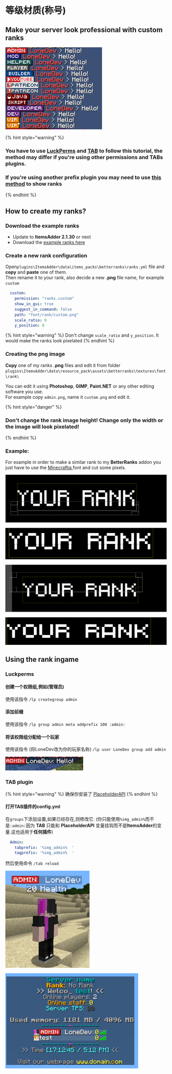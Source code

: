 # 等级材质\(称号\)

## Make your server look professional with custom ranks

![](../../../.gitbook/assets/image%20%2827%29%20%281%29.png)

{% hint style="warning" %}
### You have to use [LuckPerms](https://www.spigotmc.org/resources/luckperms.28140/) and [TAB](https://www.spigotmc.org/resources/tab-1-7-x-1-16-5.57806/) to follow this tutorial, the method may differ if you're using other permissions and TABs plugins.

### If you're using another prefix plugin you may need to use [this method](../../using-font_images-emojis-everywhere.md) to show ranks
{% endhint %}

## How to create my ranks?

### Download the example ranks

* Update to **ItemsAdder 2.1.30** or next
* Download the [example ranks here ](https://www.spigotmc.org/resources/ranks-betterranks-with-custom-textures-itemsadder-addon.84852/)

### Create a new rank configuration

Open`plugins\ItemsAdder\data\items_packs\betterranks\ranks.yml` file and **copy** and **paste** one of them.  
Then rename it to your rank, also decide a new **.png** file name, for example `custom`

```yaml
  custom:
    permission: "ranks.custom"
    show_in_gui: true
    suggest_in_command: false
    path: "font/rank/custom.png"
    scale_ratio: 9
    y_position: 8
```

{% hint style="warning" %}
Don't change `scale_ratio` and `y_position`. It would make the ranks look pixelated
{% endhint %}

### Creating the png image

**Copy** one of my ranks **.png** files and edit it from folder `plugins\ItemsAdder\data\resource_pack\assets\betterranks\textures\font\rank\`

You can edit it using **Photoshop**, **GIMP**, **Paint.NET** or any other editing software you use.  
For example copy `admin.png`, name it `custom.png` and edit it.

{% hint style="danger" %}
### Don't change the rank image height! Change only the width or the image will look pixelated!
{% endhint %}

### Example:

For example in order to make a similar rank to my **BetterRanks** addon you just have to use the [Minecraftia ](https://www.dafont.com/andrew-tyler.d2526)font and cut some pixels.

![](../../../.gitbook/assets/image%20%2839%29.png)

![](../../../.gitbook/assets/image%20%2836%29.png)

![](../../../.gitbook/assets/image%20%2838%29.png)

![](../../../.gitbook/assets/image%20%2837%29.png)

## Using the rank ingame

### Luckperms

#### 创建一个权限组,例如\(管理员\)

使用该指令 `/lp creategroup admin`

#### 添加前缀

使用该指令 `/lp group admin meta addprefix 100 :admin:`

#### 将该权限组分配给一个玩家

使用该指令 \(将LoneDev改为你的玩家名称\) `/lp user LoneDev group add admin`

![](../../../.gitbook/assets/immagine%20%2843%29.png)

### TAB plugin

{% hint style="warning" %}
确保你安装了 [PlaceholderAPI](../../using-font_images-emojis-everywhere.md)
{% endhint %}

#### 打开TAB插件的config.yml

在`groups`下添加设置,如果已经存在,则修改它. \(你只能使用`%img_admin%`而不是`:admin:`因为 **TAB** 只能和 **PlaceholderAPI** 变量挂钩而不是**ItemsAdder**的变量.这也适用于**任何插件**\)

```yaml
  Admin:
    tabprefix: '%img_admin%  '
    tagprefix: '%img_admin%  '
```

然后使用命令 `/tab reload`

![](../../../.gitbook/assets/immagine%20%2841%29.png)

![](../../../.gitbook/assets/immagine%20%2842%29.png)

